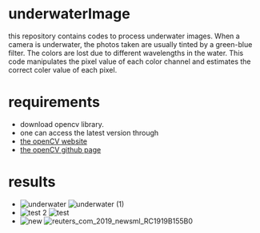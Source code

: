 # underwaterImage

this repository contains codes to process underwater images.
When a camera is underwater, the photos taken are usually tinted by a green-blue filter. The colors are lost due to different wavelengths in the water.
This code manipulates the pixel value of each color channel and estimates the correct coler value of each pixel.

# requirements
- download opencv library.
- one can access the latest version through
- [the openCV website](https://docs.opencv.org/master/df/d65/tutorial_table_of_content_introduction.html)
- [the openCV github page](https://github.com/opencv/opencv)

# results

- ![underwater](https://user-images.githubusercontent.com/49921653/76188591-c026a180-6195-11ea-94aa-3f76fb23354d.jpeg)
![underwater (1)](https://user-images.githubusercontent.com/49921653/76188604-c9b00980-6195-11ea-9351-62b097265978.jpeg)
- ![test 2](https://user-images.githubusercontent.com/49921653/76676972-fee99c80-6585-11ea-81d7-c80a343e001b.png)
![test](https://user-images.githubusercontent.com/49921653/76676973-0e68e580-6586-11ea-9bf6-cbde838a3857.png)
- ![new](https://user-images.githubusercontent.com/49921653/76677044-aa92ec80-6586-11ea-904e-72a5080c8620.jpg)
![reuters_com_2019_newsml_RC1919B155B0](https://user-images.githubusercontent.com/49921653/76677045-ac5cb000-6586-11ea-8c90-12deb0415e78.jpg)




